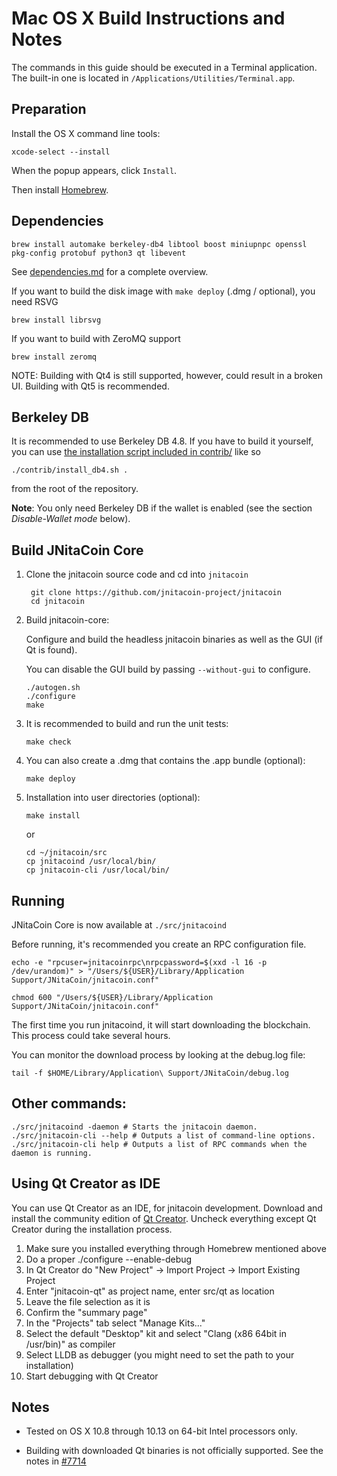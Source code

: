 Mac OS X Build Instructions and Notes
====================================
The commands in this guide should be executed in a Terminal application.
The built-in one is located in `/Applications/Utilities/Terminal.app`.

Preparation
-----------
Install the OS X command line tools:

`xcode-select --install`

When the popup appears, click `Install`.

Then install [Homebrew](https://brew.sh).

Dependencies
----------------------

    brew install automake berkeley-db4 libtool boost miniupnpc openssl pkg-config protobuf python3 qt libevent

See [dependencies.md](dependencies.md) for a complete overview.

If you want to build the disk image with `make deploy` (.dmg / optional), you need RSVG

    brew install librsvg

If you want to build with ZeroMQ support
    
    brew install zeromq

NOTE: Building with Qt4 is still supported, however, could result in a broken UI. Building with Qt5 is recommended.

Berkeley DB
-----------
It is recommended to use Berkeley DB 4.8. If you have to build it yourself,
you can use [the installation script included in contrib/](/contrib/install_db4.sh)
like so

```shell
./contrib/install_db4.sh .
```

from the root of the repository.

**Note**: You only need Berkeley DB if the wallet is enabled (see the section *Disable-Wallet mode* below).

Build JNitaCoin Core
------------------------

1. Clone the jnitacoin source code and cd into `jnitacoin`

        git clone https://github.com/jnitacoin-project/jnitacoin
        cd jnitacoin

2.  Build jnitacoin-core:

    Configure and build the headless jnitacoin binaries as well as the GUI (if Qt is found).

    You can disable the GUI build by passing `--without-gui` to configure.

        ./autogen.sh
        ./configure
        make

3.  It is recommended to build and run the unit tests:

        make check

4.  You can also create a .dmg that contains the .app bundle (optional):

        make deploy

5.  Installation into user directories (optional):

        make install

    or

        cd ~/jnitacoin/src
        cp jnitacoind /usr/local/bin/
        cp jnitacoin-cli /usr/local/bin/

Running
-------

JNitaCoin Core is now available at `./src/jnitacoind`

Before running, it's recommended you create an RPC configuration file.

    echo -e "rpcuser=jnitacoinrpc\nrpcpassword=$(xxd -l 16 -p /dev/urandom)" > "/Users/${USER}/Library/Application Support/JNitaCoin/jnitacoin.conf"

    chmod 600 "/Users/${USER}/Library/Application Support/JNitaCoin/jnitacoin.conf"

The first time you run jnitacoind, it will start downloading the blockchain. This process could take several hours.

You can monitor the download process by looking at the debug.log file:

    tail -f $HOME/Library/Application\ Support/JNitaCoin/debug.log

Other commands:
-------

    ./src/jnitacoind -daemon # Starts the jnitacoin daemon.
    ./src/jnitacoin-cli --help # Outputs a list of command-line options.
    ./src/jnitacoin-cli help # Outputs a list of RPC commands when the daemon is running.

Using Qt Creator as IDE
------------------------
You can use Qt Creator as an IDE, for jnitacoin development.
Download and install the community edition of [Qt Creator](https://www.qt.io/download/).
Uncheck everything except Qt Creator during the installation process.

1. Make sure you installed everything through Homebrew mentioned above
2. Do a proper ./configure --enable-debug
3. In Qt Creator do "New Project" -> Import Project -> Import Existing Project
4. Enter "jnitacoin-qt" as project name, enter src/qt as location
5. Leave the file selection as it is
6. Confirm the "summary page"
7. In the "Projects" tab select "Manage Kits..."
8. Select the default "Desktop" kit and select "Clang (x86 64bit in /usr/bin)" as compiler
9. Select LLDB as debugger (you might need to set the path to your installation)
10. Start debugging with Qt Creator

Notes
-----

* Tested on OS X 10.8 through 10.13 on 64-bit Intel processors only.

* Building with downloaded Qt binaries is not officially supported. See the notes in [#7714](https://github.com/bitcoin/bitcoin/issues/7714)

